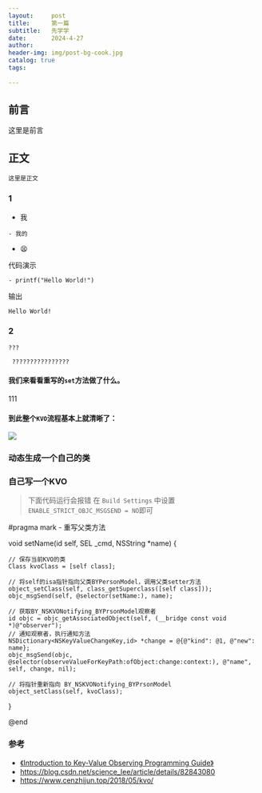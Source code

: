 ```yaml
---
layout:     post
title:      第一篇
subtitle:   先学学
date:       2024-4-27
author:     
header-img: img/post-bg-cook.jpg
catalog: true
tags:
    
---
```


## 前言

这里是前言



## 正文

`这里是正文 `


### 1

- 我

```	我
- 我的
```


- 😫


代码演示

```objc
- printf("Hello World!")
```

输出

```
Hello World!
```


### 2




```objc
???
```


```
 ????????????????
```

#### 我们来看看重写的`set`方法做了什么。
111

#### 到此整个`KVO`流程基本上就清晰了：


![](https://baidu.com)



### 动态生成一个自己的类






### 自己写一个KVO


> 下面代码运行会报错 在 `Build Settings` 中设置`ENABLE_STRICT_OBJC_MSGSEND = NO`即可


#pragma mark - 重写父类方法

void setName(id self, SEL _cmd, NSString *name) {
    
    // 保存当前KVO的类
    Class kvoClass = [self class];
    
    // 将self的isa指针指向父类BYPersonModel，调用父类setter方法
    object_setClass(self, class_getSuperclass([self class]));
    objc_msgSend(self, @selector(setName:), name);
    
    // 获取BY_NSKVONotifying_BYPrsonModel观察者
    id objc = objc_getAssociatedObject(self, (__bridge const void *)@"observer");
    // 通知观察者，执行通知方法
    NSDictionary<NSKeyValueChangeKey,id> *change = @{@"kind": @1, @"new": name};
    objc_msgSend(objc, @selector(observeValueForKeyPath:ofObject:change:context:), @"name", self, change, nil);
    
    // 将指针重新指向 BY_NSKVONotifying_BYPrsonModel
    object_setClass(self, kvoClass);
}


@end




### 参考
- [《Introduction to Key-Value Observing Programming Guide》
](https://developer.apple.com/library/archive/documentation/Cocoa/Conceptual/KeyValueObserving/KeyValueObserving.html#//apple_ref/doc/uid/10000177-BCICJDHA)
- https://blog.csdn.net/science_lee/article/details/82843080
- https://www.cenzhijun.top/2018/05/kvo/
